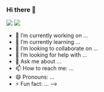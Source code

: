 ### Hi there 👋
   <img src="https://img.shields.io/badge/C-A8B9CC?style=flat&logo=React&logoColor=white"/>
   <img src="https://img.shields.io/badge/React-61DAFB?style=flat&logo=React&logoColor=white"/>
   

- 🔭 I’m currently working on ...
- 🌱 I’m currently learning ...
- 👯 I’m looking to collaborate on ...
- 🤔 I’m looking for help with ...
- 💬 Ask me about ...
- 📫 How to reach me: ...
- 😄 Pronouns: ...
- ⚡ Fun fact: ...
-->
